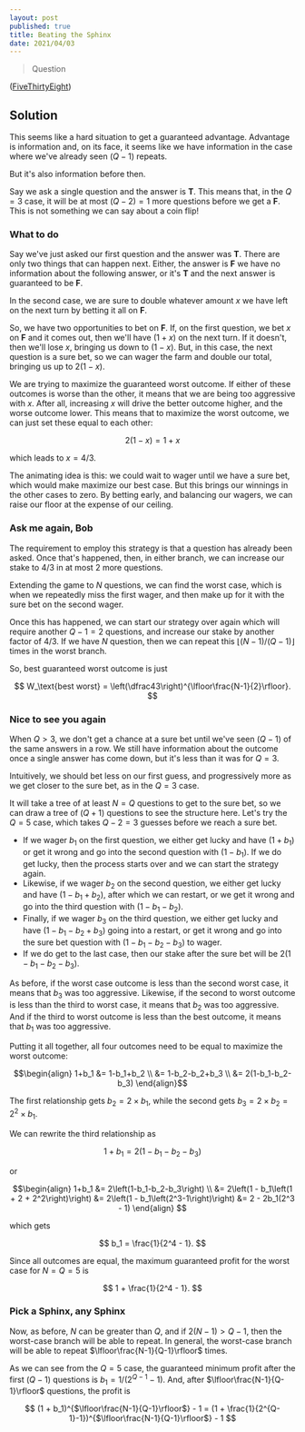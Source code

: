```yaml
---
layout: post
published: true
title: Beating the Sphinx
date: 2021/04/03
---
```


>Question

<!--more-->

([FiveThirtyEight](URL))

## Solution

This seems like a hard situation to get a guaranteed advantage. Advantage is information and, on its face, it seems like we have information in the case where we've already seen $(Q-1)$ repeats.

But it's also information before then. 

Say we ask a single question and the answer is $\mathbf{T}.$ This means that, in the $Q=3$ case, it will be at most $(Q-2) = 1$ more questions before we get a $\mathbf{F}.$ This is not something we can say about a coin flip!

### What to do

Say we've just asked our first question and the answer was $\mathbf{T}.$ There are only two things that can happen next. Either, the answer is $\mathbf{F}$ we have no information about the following answer, or it's $\mathbf{T}$ and the next answer is guaranteed to be $\mathbf{F}.$

In the second case, we are sure to double whatever amount $x$ we have left on the next turn by betting it all on $\mathbf{F}.$

So, we have two opportunities to bet on $\mathbf{F}.$ If, on the first question, we bet $x$ on $\mathbf{F}$ and it comes out, then we'll have $(1+x)$ on the next turn. If it doesn't, then we'll lose $x,$ bringing us down to $\left(1-x\right).$ But, in this case, the next question is a sure bet, so we can wager the farm and double our total, bringing us up to $2(1-x).$ 

We are trying to maximize the guaranteed worst outcome. If either of these outcomes is worse than the other, it means that we are being too aggressive with $x.$ After all, increasing $x$ will drive the better outcome higher, and the worse outcome lower. This means that to maximize the worst outcome, we can just set these equal to each other:

$$ 2(1-x) = 1 + x$$

which leads to $x = 4/3.$

The animating idea is this: we could wait to wager until we have a sure bet, which would make maximize our best case. But this brings our winnings in the other cases to zero. By betting early, and balancing our wagers, we can raise our floor at the expense of our ceiling.

### Ask me again, Bob

The requirement to employ this strategy is that a question has already been asked. Once that's happened, then, in either branch, we can increase our stake to $4/3$ in at most $2$ more questions. 

Extending the game to $N$ questions, we can find the worst case, which is when we repeatedly miss the first wager, and then make up for it with the sure bet on the second wager. 

Once this has happened, we can start our strategy over again which will require another $Q-1 = 2$ questions, and increase our stake by another factor of $4/3.$ If we have $N$ question, then we can repeat this $\lfloor(N-1)/(Q-1)\rfloor$ times in the worst branch.

So, best guaranteed worst outcome is just 

$$ W_\text{best worst} = \left(\dfrac43\right)^{\lfloor\frac{N-1}{2}\rfloor}. $$

### Nice to see you again

When $Q > 3,$ we don't get a chance at a sure bet until we've seen $(Q-1)$ of the same answers in a row. We still have information about the outcome once a single answer has come down, but it's less than it was for $Q = 3.$ 

Intuitively, we should bet less on our first guess, and progressively more as we get closer to the sure bet, as in the $Q = 3$ case. 

It will take a tree of at least $N = Q$ questions to get to the sure bet, so we can draw a tree of $(Q + 1)$ questions to see the structure here. Let's try the $Q=5$ case, which takes $Q-2 = 3$ guesses before we reach a sure bet.

- If we wager $b_1$ on the first question, we either get lucky and have $(1+b_1)$ or get it wrong and go into the second question with $(1-b_1).$ If we do get lucky, then the process starts over and we can start the strategy again.
- Likewise, if we wager $b_2$ on the second question, we either get lucky and have $(1-b_1 + b_2),$ after which we can restart, or we get it wrong and go into the third question with $(1-b_1-b_2).$
- Finally, if we wager $b_3$ on the third question, we either get lucky and have $(1-b_1 - b_2 + b_3)$ going into a restart, or get it wrong and go into the sure bet question with $(1-b_1-b_2-b_3)$ to wager. 
- If we do get to the last case, then our stake after the sure bet will be $2(1-b_1-b_2-b_3).$

As before, if the worst case outcome is less than the second worst case, it means that $b_3$ was too aggressive. Likewise, if the second to worst outcome is less than the third to worst case, it means that $b_2$ was too aggressive. And if the third to worst outcome is less than the best outcome, it means that $b_1$ was too aggressive. 

Putting it all together, all four outcomes need to be equal to maximize the worst outcome:

$$\begin{align}
1+b_1 &= 1-b_1+b_2 \\
&= 1-b_2-b_2+b_3 \\
&= 2(1-b_1-b_2-b_3)
\end{align}$$

The first relationship gets $b_2 = 2\times b_1,$ while the second gets $b_3 = 2\times b_2 = 2^2\times b_1.$ 

We can rewrite the third relationship as 

$$ 1 + b_1 = 2(1-b_1-b_2-b_3)$$

or 

$$\begin{align}
1+b_1 &= 2\left(1-b_1-b_2-b_3\right) \\
&= 2\left(1 - b_1\left(1 + 2 + 2^2\right)\right)
&= 2\left(1 - b_1\left(2^3-1\right)\right)
&= 2 - 2b_1(2^3 - 1)
\end{align}
$$

which gets 

$$ b_1 = \frac{1}{2^4 - 1}. $$

Since all outcomes are equal, the maximum guaranteed profit for the worst case for $N = Q = 5$ is

$$ 1 + \frac{1}{2^4 - 1}. $$

### Pick a Sphinx, any Sphinx

Now, as before, $N$ can be greater than $Q,$ and if $2(N-1) > Q-1,$ then the worst-case branch will be able to repeat. In general, the worst-case branch will be able to repeat $\lfloor\frac{N-1}{Q-1}\rfloor$ times.

As we can see from the $Q=5$ case, the guaranteed minimum profit after the first $(Q-1)$ questions is $b_1 = 1/(2^{Q-1} - 1).$ And, after $\lfloor\frac{N-1}{Q-1}\rfloor$ questions, the profit is

$$ (1 + b_1)^{$\lfloor\frac{N-1}{Q-1}\rfloor$} - 1 = (1 + \frac{1}{2^{Q-1}-1})^{$\lfloor\frac{N-1}{Q-1}\rfloor$} - 1 $$


<br>
